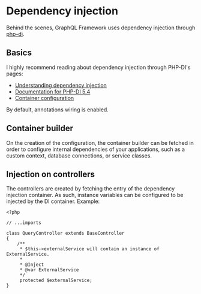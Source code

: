 # Dependency injection

Behind the scenes, GraphQL Framework uses dependency injection through [php-di](http://php-di.org/).

## Basics

I highly recommend reading about dependency injection through PHP-DI's pages:

- [Understanding dependency injection](https://github.com/PHP-DI/PHP-DI/blob/5.4/doc/understanding-di.md)
- [Documentation for PHP-DI 5.4](https://github.com/PHP-DI/PHP-DI/tree/5.4/doc)
- [Container configuration](https://github.com/PHP-DI/PHP-DI/blob/5.4/doc/container-configuration.md)

By default, annotations wiring is enabled.

## Container builder

On the creation of the configuration, the container builder can be fetched in order to configure internal dependencies of your applications, such as a custom context, database connections, or service classes.

## Injection on controllers

The controllers are created by fetching the entry of the dependency injection container. As such, instance variables can be configured to be injected by the DI container. Example:

```
<?php

// ...imports

class QueryController extends BaseController
{
    /**
     * $this->externalService will contain an instance of ExternalService.
     *    
     * @Inject
     * @var ExternalService
     */
     protected $externalService;    
}
```
